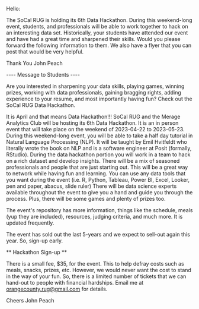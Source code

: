 Hello:

The SoCal RUG is holding its 6th Data Hackathon. During this weekend-long event, students, and professionals will be able to work together to hack on an interesting data set. Historically, your students have attended our event and have had a great time and sharpened their skills. Would you please forward the following information to them. We also have a flyer that you can post that would be very helpful. 

Thank You
John Peach

---- Message to Students ----

Are you interested in sharpening your data skills, playing games, winning prizes, working with data professionals, gaining bragging rights, adding experience to your resume, and most importantly having fun? Check out the SoCal RUG Data Hackathon.

It is April and that means Data Hackathon!!! SoCal RUG and the Merage Analytics Club will be hosting its 6th Data Hackathon. It is an in person event that will take place on the weekend of 2023-04-22 to 2023-05-23. During this weekend-long event, you will be able to take a half day tutorial in Natural Language Processing (NLP). It will be taught by Emil Hvitfeldt who literally wrote the book on NLP and is a software engineer at Posit (formally, RStudio).  During the data hackathon portion you will work in a team to hack on a rich dataset and develop insights. There will be a mix of seasoned professionals and people that are just starting out. This will be a great way to network while having fun and learning. You can use any data tools that you want during the event (i.e. R, Python, Tableau, Power BI, Excel, Looker, pen and paper, abacus, slide ruler) There will be data science experts available throughout the event to give you a hand and guide you through the process. Plus, there will be some games and plenty of prizes too.

The event's repository has more information, things like the schedule, meals (yup they are included), resources, judging criteria, and much more. It is updated frequently.

The event has sold out the last 5-years and we expect to sell-out again this year. So, sign-up early.

** Hackathon Sign-up **

There is a small fee, $35, for the event. This to help defray costs such as meals, snacks, prizes, etc. However, we would never want the cost to stand in the way of your fun. So, there is a limited number of tickets that we can hand-out to people with financial hardships. Email me at orangecounty.rug@gmail.com for details.

Cheers
John Peach
